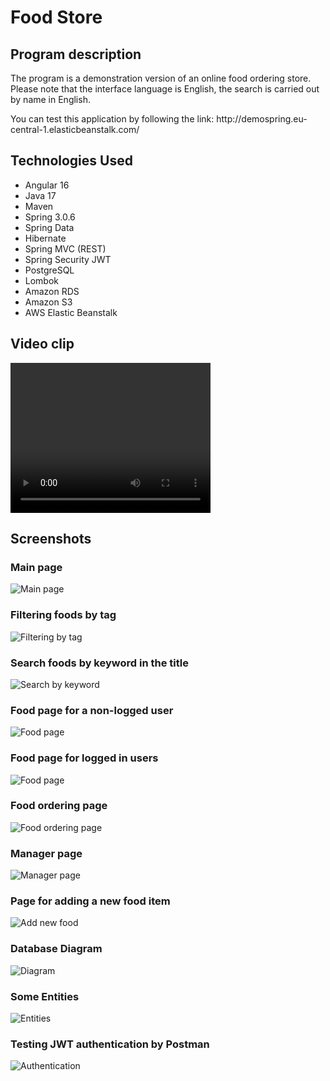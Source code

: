    <h1>Food Store</h1>


<h2>Program description</h2>

   <p>The program is a demonstration version of an online food ordering store. 
Please note that the interface language is English, the search is carried out 
by name in English.</p>

   <p>You can test this application by following the link:
http://demospring.eu-central-1.elasticbeanstalk.com/</p>


<h2>Technologies Used</h2>
<ul>
<li>Angular 16</li>
<li>Java 17</li>
<li>Maven</li>
<li>Spring 3.0.6</li>
<li>Spring Data</li>
<li>Hibernate</li>
<li>Spring MVC (REST)</li>
<li>Spring Security JWT</li>
<li>PostgreSQL</li>
<li>Lombok</li>
<li>Amazon RDS</li>
<li>Amazon S3</li>
<li>AWS Elastic Beanstalk</li>
</ul>

<h2>Video clip</h2>

<video width="320" height="240" controls>
  <source src="./assets/clip.mp4" type="video/mp4">
</video>

<h2>Screenshots</h2>

<h3>Main page</h3>

![Main page](./assets/screenshot-1.jpg)

<h3>Filtering foods by tag</h3>

![Filtering by tag](./assets/screenshot-2.jpg)

<h3>Search foods by keyword in the title</h3>

![Search by keyword](./assets/screenshot-3.jpg)

<h3>Food page for a non-logged user</h3>

![Food page](./assets/screenshot-4.jpg)

<h3>Food page for logged in users</h3>

![Food page](./assets/screenshot-5.jpg)

<h3>Food ordering page</h3>

![Food ordering page](./assets/screenshot-6.jpg)

<h3>Manager page</h3>

![Manager page](./assets/screenshot-7.jpg)

<h3>Page for adding a new food item</h3>

![Add new food](./assets/screenshot-8.jpg)

<h3>Database Diagram</h3>

![Diagram](./assets/screenshot-9.jpg) 

<h3>Some Entities</h3>

![Entities](./assets/screenshot-10.jpg) 

<h3>Testing JWT authentication by Postman</h3>

![Authentication](./assets/screenshot-11.jpg) 

